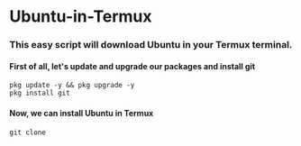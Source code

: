 # Ubuntu-in-Termux
### This easy script will download Ubuntu in your Termux terminal.
#### First of all, let's update and upgrade our packages and install git
```shell
pkg update -y && pkg upgrade -y
pkg install git
```
#### Now, we can install Ubuntu in Termux
```shell
git clone 
```
